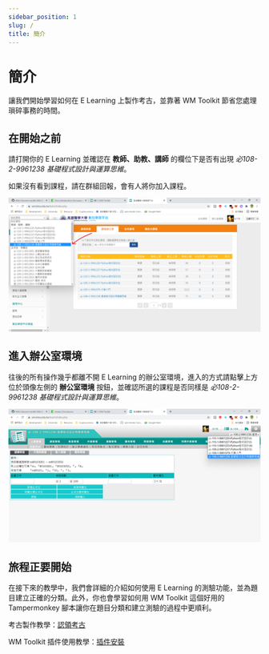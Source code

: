 ```yaml
---
sidebar_position: 1
slug: /
title: 簡介
---
```


# 簡介

讓我們開始學習如何在 E Learning 上製作考古，並靠著 WM Toolkit 節省您處理瑣碎事務的時間。

## 在開始之前

請打開你的 E Learning 並確認在 **教師、助教、講師** 的欄位下是否有出現 *必108-2-9961238 基礎程式設計與運算思維*。

如果沒有看到課程，請在群組回報，會有人將你加入課程。

![Class Check](./assets/intro-class-check.png)

## 進入辦公室環境

往後的所有操作幾乎都離不開 E Learning 的辦公室環境，進入的方式請點擊上方位於頭像左側的 **辦公室環境** 按鈕，並確認所選的課程是否同樣是 *必108-2-9961238 基礎程式設計與運算思維*。

![Class Check 2](./assets/intro-class-check2.png)

## 旅程正要開始

在接下來的教學中，我們會詳細的介紹如何使用 E Learning 的測驗功能，並為題目建立正確的分類。此外，你也會學習如何用 WM Toolkit 這個好用的 Tampermonkey 腳本讓你在題目分類和建立測驗的過程中更順利。

考古製作教學：[認領考古](past-exam/claim-exam.md)

WM Toolkit 插件使用教學：[插件安裝](extension/install.md)
